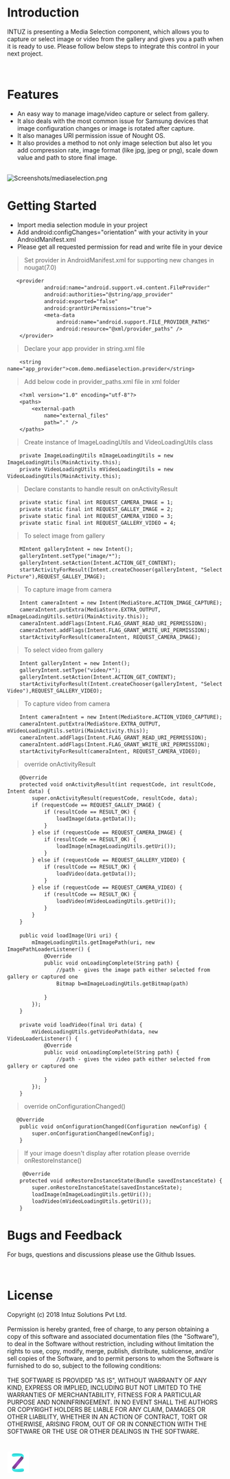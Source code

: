 <h1>Introduction</h1>

INTUZ is presenting a Media Selection component, which allows you to capture or select image or video from the gallery and gives you a path when it is ready to use.
Please follow below steps to integrate this control in your next project.

<br>
<h1>Features</h1>

- An easy way to manage image/video capture or select from gallery.
- It also deals with the most common issue for Samsung devices that image configuration changes or image is rotated after capture.
- It also manages URI permission issue of Nought OS.
- It also provides a method to not only image selection but also let you add compression rate, image format (like jpg, jpeg or png), scale down value and path to store final image.


<br>
<img src="Screenshots/mediaselection.gif" width=500 alt="Screenshots/mediaselection.png">

<h1>Getting Started</h1>

- Import media selection module in your project
- Add android:configChanges="orientation" with your activity in your AndroidManifest.xml
- Please get all requested permission for read and write file in your device


> Set provider in AndroidManifest.xml for supporting new changes in nougat(7.0)


```
   <provider
            android:name="android.support.v4.content.FileProvider"
            android:authorities="@string/app_provider"
            android:exported="false"
            android:grantUriPermissions="true">
            <meta-data
                android:name="android.support.FILE_PROVIDER_PATHS"
                android:resource="@xml/provider_paths" />
    </provider>
```

> Declare your app provider in string.xml file

```
    <string name="app_provider">com.demo.mediaselection.provider</string>
```

> Add below code in provider_paths.xml file in xml folder

```
    <?xml version="1.0" encoding="utf-8"?>
    <paths>
        <external-path
            name="external_files"
            path="." />
    </paths>

```

> Create instance of ImageLoadingUtils and VideoLoadingUtils class


```
    private ImageLoadingUtils mImageLoadingUtils = new ImageLoadingUtils(MainActivity.this);
    private VideoLoadingUtils mVideoLoadingUtils = new VideoLoadingUtils(MainActivity.this);

```

> Declare constants to handle result on onActivityResult

```
    private static final int REQUEST_CAMERA_IMAGE = 1;
    private static final int REQUEST_GALLEY_IMAGE = 2;
    private static final int REQUEST_CAMERA_VIDEO = 3;
    private static final int REQUEST_GALLERY_VIDEO = 4;
```
> To select image from gallery

```
    MIntent galleryIntent = new Intent();
    galleryIntent.setType("image/*");
    galleryIntent.setAction(Intent.ACTION_GET_CONTENT);
    startActivityForResult(Intent.createChooser(galleryIntent, "Select Picture"),REQUEST_GALLEY_IMAGE);
```
> To capture image from camera

```
    Intent cameraIntent = new Intent(MediaStore.ACTION_IMAGE_CAPTURE);
    cameraIntent.putExtra(MediaStore.EXTRA_OUTPUT, mImageLoadingUtils.setUri(MainActivity.this));
    cameraIntent.addFlags(Intent.FLAG_GRANT_READ_URI_PERMISSION);
    cameraIntent.addFlags(Intent.FLAG_GRANT_WRITE_URI_PERMISSION);
    startActivityForResult(cameraIntent, REQUEST_CAMERA_IMAGE);
```
> To select video from gallery

```
    Intent galleryIntent = new Intent();
    galleryIntent.setType("video/*");
    galleryIntent.setAction(Intent.ACTION_GET_CONTENT);
    startActivityForResult(Intent.createChooser(galleryIntent, "Select Video"),REQUEST_GALLERY_VIDEO);
```
> To capture video from camera

```
    Intent cameraIntent = new Intent(MediaStore.ACTION_VIDEO_CAPTURE);
    cameraIntent.putExtra(MediaStore.EXTRA_OUTPUT, mVideoLoadingUtils.setUri(MainActivity.this));
    cameraIntent.addFlags(Intent.FLAG_GRANT_READ_URI_PERMISSION);
    cameraIntent.addFlags(Intent.FLAG_GRANT_WRITE_URI_PERMISSION);
    startActivityForResult(cameraIntent, REQUEST_CAMERA_VIDEO);
```
> override onActivityResult

```
    @Override
    protected void onActivityResult(int requestCode, int resultCode, Intent data) {
        super.onActivityResult(requestCode, resultCode, data);
        if (requestCode == REQUEST_GALLEY_IMAGE) {
            if (resultCode == RESULT_OK) {
                loadImage(data.getData());
            }
        } else if (requestCode == REQUEST_CAMERA_IMAGE) {
            if (resultCode == RESULT_OK) {
                loadImage(mImageLoadingUtils.getUri());
            }
        } else if (requestCode == REQUEST_GALLERY_VIDEO) {
            if (resultCode == RESULT_OK) {
                loadVideo(data.getData());
            }
        } else if (requestCode == REQUEST_CAMERA_VIDEO) {
            if (resultCode == RESULT_OK) {
                loadVideo(mVideoLoadingUtils.getUri());
            }
        }
    }

    public void loadImage(Uri uri) {
        mImageLoadingUtils.getImagePath(uri, new ImagePathLoaderListener() {
            @Override
            public void onLoadingComplete(String path) {
                //path - gives the image path either selected from gallery or captured one
                Bitmap b=mImageLoadingUtils.getBitmap(path)
               
            }
        });
    }

    private void loadVideo(final Uri data) {
        mVideoLoadingUtils.getVideoPath(data, new VideoLoaderListener() {
            @Override
            public void onLoadingComplete(String path) {
                //path - gives the video path either selected from gallery or captured one
               
            }
        });
    }
```
> override onConfigurationChanged()

```
   @Override
    public void onConfigurationChanged(Configuration newConfig) {
        super.onConfigurationChanged(newConfig);
    }

```
> If your image doesn't display after rotation please override onRestoreInstance()


```
     @Override
    protected void onRestoreInstanceState(Bundle savedInstanceState) {
        super.onRestoreInstanceState(savedInstanceState);
        loadImage(mImageLoadingUtils.getUri());
        loadVideo(mVideoLoadingUtils.getUri());
    }

```
<h1>Bugs and Feedback</h1>

For bugs, questions and discussions please use the Github Issues.

<br>
<h1>License</h1>

Copyright (c) 2018 Intuz Solutions Pvt Ltd.
<br><br>
Permission is hereby granted, free of charge, to any person obtaining a copy of this software and associated documentation files (the "Software"), to deal in the Software without restriction, including without limitation the rights to use, copy, modify, merge, publish, distribute, sublicense, and/or sell copies of the Software, and to permit persons to whom the Software is furnished to do so, subject to the following conditions:
<br><br>
THE SOFTWARE IS PROVIDED "AS IS", WITHOUT WARRANTY OF ANY KIND, EXPRESS OR IMPLIED, INCLUDING BUT NOT LIMITED TO THE WARRANTIES OF MERCHANTABILITY, FITNESS FOR A PARTICULAR PURPOSE AND NONINFRINGEMENT. IN NO EVENT SHALL THE AUTHORS OR COPYRIGHT HOLDERS BE LIABLE FOR ANY CLAIM, DAMAGES OR OTHER LIABILITY, WHETHER IN AN ACTION OF CONTRACT, TORT OR OTHERWISE, ARISING FROM, OUT OF OR IN CONNECTION WITH THE SOFTWARE OR THE USE OR OTHER DEALINGS IN THE SOFTWARE.

<h1></h1>
<a href="http://www.intuz.com">
<img src="Screenshots/logo.jpg">
</a>
